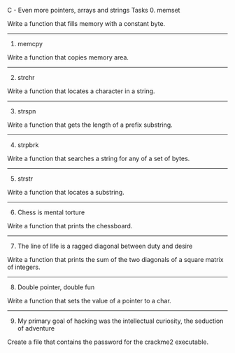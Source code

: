 C - Even more pointers, arrays and strings
Tasks
0. memset

Write a function that fills memory with a constant byte.

--------------------------------------------------------

1. memcpy

Write a function that copies memory area.

--------------------------------------------------------

2. strchr

Write a function that locates a character in a string.

--------------------------------------------------------

3. strspn

Write a function that gets the length of a prefix substring.

--------------------------------------------------------

4. strpbrk

Write a function that searches a string for any of a set of bytes.

--------------------------------------------------------

5. strstr

Write a function that locates a substring.

--------------------------------------------------------

6. Chess is mental torture

Write a function that prints the chessboard.

--------------------------------------------------------

7. The line of life is a ragged diagonal between duty and desire

Write a function that prints the sum of the two diagonals of a square matrix of integers.

--------------------------------------------------------

8. Double pointer, double fun

Write a function that sets the value of a pointer to a char.

--------------------------------------------------------

9. My primary goal of hacking was the intellectual curiosity, the seduction of adventure

Create a file that contains the password for the crackme2 executable.

